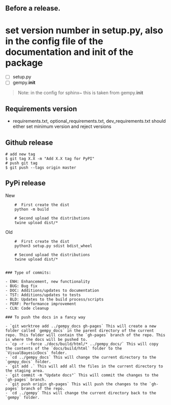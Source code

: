 Before a release.
----------------
# set version number in setup.py, also in the config file of the documentation and init of the package
- [ ] setup.py
- [ ] gempy.__init__
> Note: in the config for sphinx~ this is taken from gempy.__init__

Requirements version
--------------------
- requirements.txt, optional_requirements.txt, dev_requirements.txt should either set minimum version and reject versions

Github release
--------------
    # add new tag
    $ git tag X.X -m "Add X.X tag for PyPI"
    # push git tag
    $ git push --tags origin master

PyPi release
------------
New 
```
    #  First create the dist
    python -m build

    # Second upload the distributions
    twine upload dist/*
```

Old
```
    #  First create the dist
    python3 setup.py sdist bdist_wheel

    # Second upload the distributions
    twine upload dist/*


### Type of commits:

- ENH: Enhancement, new functionality
- BUG: Bug fix
- DOC: Additions/updates to documentation
- TST: Additions/updates to tests
- BLD: Updates to the build process/scripts
- PERF: Performance improvement
- CLN: Code cleanup

### To push the docs in a fancy way

- `git worktree add ../gempy_docs gh-pages` This will create a new folder called `gempy_docs` in the parent directory of the current repo. This folder will contain the `gh-pages` branch of the repo. This is where the docs will be pushed to.
- `cp -r --force ./docs/build/html/* ../gempy_docs/` This will copy the contents of the `docs/build/html` folder to the `VisualBayesicDocs` folder.
- `cd ../gempy_docs` This will change the current directory to the `gempy_docs` folder.
- `git add .` This will add all the files in the current directory to the staging area.
- `git commit -m "Update docs"` This will commit the changes to the `gh-pages` branch.
- `git push origin gh-pages` This will push the changes to the `gh-pages` branch of the repo.
- `cd ../gempy` This will change the current directory back to the `gempy` folder.
